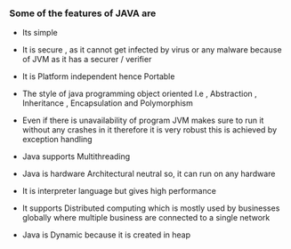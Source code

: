 ### Some of the features of JAVA are

* Its simple

* It is secure , as it cannot get infected by virus or any malware because of JVM as it has a securer / verifier

* It is Platform independent hence Portable

* The style of java programming object oriented I.e , Abstraction , Inheritance , Encapsulation and Polymorphism

* Even if there is unavailability of program JVM makes sure to run it without any crashes in it therefore it is very robust this is achieved by
exception handling

* Java supports Multithreading

* Java is hardware Architectural neutral so, it can run on any hardware

* It is interpreter language but gives high performance

* It supports Distributed computing which is mostly used by businesses globally where multiple business are connected to a
single network

* Java is Dynamic because it is created in heap